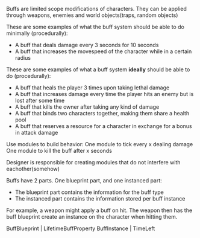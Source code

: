 Buffs are limited scope modifications of characters. They can be applied through weapons, enemies and world objects(traps, random objects)

These are some examples of what the buff system should be able to do minimally (procedurally):

* A buff that deals damage every 3 seconds for 10 seconds
* A buff that increases the movespeed of the character while in a certain radius

These are some examples of what a buff system **ideally** should be able to do (procedurally):

* A buff that heals the player 3 times upon taking lethal damage
* A buff that increases damage every time the player hits an enemy but is lost after some time
* A buff that kills the owner after taking any kind of damage
* A buff that binds two characters together, making them share a health pool
* A buff that reserves a resource for a character in exchange for a bonus in attack damage


Use modules to build behavior:
	One module to tick every x dealing damage
	One module to kill the buff after x seconds

Designer is responsible for creating modules that do not interfere with eachother(somehow)

Buffs have 2 parts. One blueprint part, and one instanced part:
* The blueprint part contains the information for the buff type
* The instanced part contains the information stored per buff instance

For example, a weapon might apply a buff on hit. The weapon then has the buff blueprint create an instance on the character when hitting them.


BuffBlueprint     | LifetimeBuffProperty
BuffInstance	  | TimeLeft